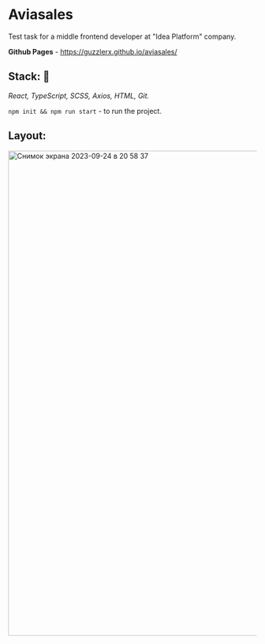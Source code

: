# Aviasales
Test task for a middle frontend developer at "Idea Platform" company.

<b>Github Pages</b> - https://guzzlerx.github.io/aviasales/

## Stack: :wrench:

_React, TypeScript, SCSS, Axios, HTML, Git._

<code>npm init && npm run start</code> - to run the project.<br/>

## Layout:
<img width="982" alt="Снимок экрана 2023-09-24 в 20 58 37" src="https://github.com/Guzzlerx/aviasales/assets/92124996/8f58eba9-80d0-45bb-8144-d00505781be1">

